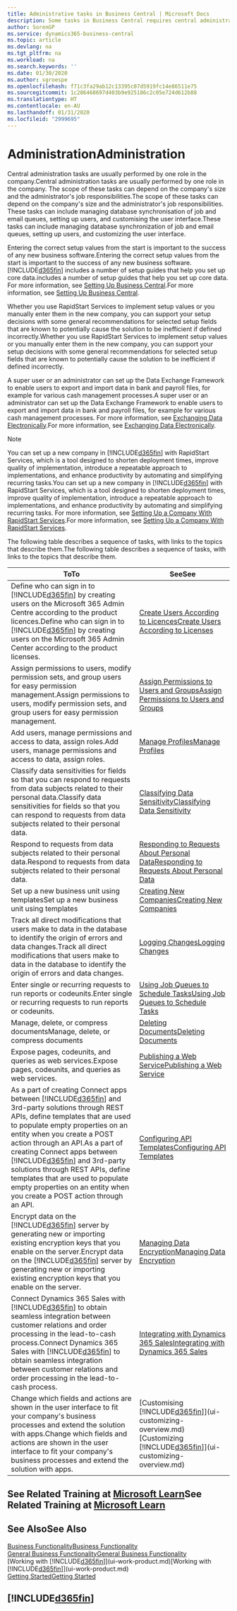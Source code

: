 ```yaml
---
title: Administrative tasks in Business Central | Microsoft Docs
description: Some tasks in Business Central requires central administration and setup. See what they are and learn what to do.
author: SorenGP
ms.service: dynamics365-business-central
ms.topic: article
ms.devlang: na
ms.tgt_pltfrm: na
ms.workload: na
ms.search.keywords: ''
ms.date: 01/30/2020
ms.author: sgroespe
ms.openlocfilehash: f71c3fa29ab12c13395c07d5919fc14e86511e75
ms.sourcegitcommit: 1c286468697d403b9e925186c2c05e724d612b88
ms.translationtype: HT
ms.contentlocale: en-AU
ms.lasthandoff: 01/31/2020
ms.locfileid: "2999695"
---
```

# <a name="administration"></a><span data-ttu-id="35787-104">Administration</span><span class="sxs-lookup"><span data-stu-id="35787-104">Administration</span></span>
<span data-ttu-id="35787-105">Central administration tasks are usually performed by one role in the company.</span><span class="sxs-lookup"><span data-stu-id="35787-105">Central administration tasks are usually performed by one role in the company.</span></span> <span data-ttu-id="35787-106">The scope of these tasks can depend on the company's size and the administrator's job responsibilities.</span><span class="sxs-lookup"><span data-stu-id="35787-106">The scope of these tasks can depend on the company's size and the administrator's job responsibilities.</span></span> <span data-ttu-id="35787-107">These tasks can include managing database synchronisation of job and email queues, setting up users, and customising the user interface.</span><span class="sxs-lookup"><span data-stu-id="35787-107">These tasks can include managing database synchronization of job and email queues, setting up users, and customizing the user interface.</span></span>  

<span data-ttu-id="35787-108">Entering the correct setup values from the start is important to the success of any new business software.</span><span class="sxs-lookup"><span data-stu-id="35787-108">Entering the correct setup values from the start is important to the success of any new business software.</span></span> [!INCLUDE[d365fin](includes/d365fin_md.md)] <span data-ttu-id="35787-109">includes a number of setup guides that help you set up core data.</span><span class="sxs-lookup"><span data-stu-id="35787-109">includes a number of setup guides that help you set up core data.</span></span> <span data-ttu-id="35787-110">For more information, see [Setting Up Business Central](setup.md).</span><span class="sxs-lookup"><span data-stu-id="35787-110">For more information, see [Setting Up Business Central](setup.md).</span></span>

<span data-ttu-id="35787-111">Whether you use RapidStart Services to implement setup values or you manually enter them in the new company, you can support your setup decisions with some general recommendations for selected setup fields that are known to potentially cause the solution to be inefficient if defined incorrectly.</span><span class="sxs-lookup"><span data-stu-id="35787-111">Whether you use RapidStart Services to implement setup values or you manually enter them in the new company, you can support your setup decisions with some general recommendations for selected setup fields that are known to potentially cause the solution to be inefficient if defined incorrectly.</span></span>  

<span data-ttu-id="35787-112">A super user or an administrator can set up the Data Exchange Framework to enable users to export and import data in bank and payroll files, for example for various cash management processes.</span><span class="sxs-lookup"><span data-stu-id="35787-112">A super user or an administrator can set up the Data Exchange Framework to enable users to export and import data in bank and payroll files, for example for various cash management processes.</span></span> <span data-ttu-id="35787-113">For more information, see [Exchanging Data Electronically](across-data-exchange.md).</span><span class="sxs-lookup"><span data-stu-id="35787-113">For more information, see [Exchanging Data Electronically](across-data-exchange.md).</span></span>

> [!NOTE]
> <span data-ttu-id="35787-114">You can set up a new company in [!INCLUDE[d365fin](includes/d365fin_md.md)] with RapidStart Services, which is a tool designed to shorten deployment times, improve quality of implementation, introduce a repeatable approach to implementations, and enhance productivity by automating and simplifying recurring tasks.</span><span class="sxs-lookup"><span data-stu-id="35787-114">You can set up a new company in [!INCLUDE[d365fin](includes/d365fin_md.md)] with RapidStart Services, which is a tool designed to shorten deployment times, improve quality of implementation, introduce a repeatable approach to implementations, and enhance productivity by automating and simplifying recurring tasks.</span></span> <span data-ttu-id="35787-115">For more information, see [Setting Up a Company With RapidStart Services](admin-set-up-a-company-with-rapidstart.md).</span><span class="sxs-lookup"><span data-stu-id="35787-115">For more information, see [Setting Up a Company With RapidStart Services](admin-set-up-a-company-with-rapidstart.md).</span></span>

<span data-ttu-id="35787-116">The following table describes a sequence of tasks, with links to the topics that describe them.</span><span class="sxs-lookup"><span data-stu-id="35787-116">The following table describes a sequence of tasks, with links to the topics that describe them.</span></span>   

|<span data-ttu-id="35787-117">**To**</span><span class="sxs-lookup"><span data-stu-id="35787-117">**To**</span></span>|<span data-ttu-id="35787-118">**See**</span><span class="sxs-lookup"><span data-stu-id="35787-118">**See**</span></span>|  
|------------|-------------|  
|<span data-ttu-id="35787-119">Define who can sign in to [!INCLUDE[d365fin](includes/d365fin_md.md)] by creating users on the Microsoft 365 Admin Centre according to the product licences.</span><span class="sxs-lookup"><span data-stu-id="35787-119">Define who can sign in to [!INCLUDE[d365fin](includes/d365fin_md.md)] by creating users on the Microsoft 365 Admin Center according to the product licenses.</span></span>|[<span data-ttu-id="35787-120">Create Users According to Licences</span><span class="sxs-lookup"><span data-stu-id="35787-120">Create Users According to Licenses</span></span>](ui-how-users-permissions.md)|
|<span data-ttu-id="35787-121">Assign permissions to users, modify permission sets, and group users for easy permission management.</span><span class="sxs-lookup"><span data-stu-id="35787-121">Assign permissions to users, modify permission sets, and group users for easy permission management.</span></span>|[<span data-ttu-id="35787-122">Assign Permissions to Users and Groups</span><span class="sxs-lookup"><span data-stu-id="35787-122">Assign Permissions to Users and Groups</span></span>](ui-how-users-permissions.md)|
|<span data-ttu-id="35787-123">Add users, manage permissions and access to data, assign roles.</span><span class="sxs-lookup"><span data-stu-id="35787-123">Add users, manage permissions and access to data, assign roles.</span></span>|[<span data-ttu-id="35787-124">Manage Profiles</span><span class="sxs-lookup"><span data-stu-id="35787-124">Manage Profiles</span></span>](admin-users-profiles-roles.md)|
|<span data-ttu-id="35787-125">Classify data sensitivities for fields so that you can respond to requests from data subjects related to their personal data.</span><span class="sxs-lookup"><span data-stu-id="35787-125">Classify data sensitivities for fields so that you can respond to requests from data subjects related to their personal data.</span></span>|[<span data-ttu-id="35787-126">Classifying Data Sensitivity</span><span class="sxs-lookup"><span data-stu-id="35787-126">Classifying Data Sensitivity</span></span>](admin-classifying-data-sensitivity.md)|
|<span data-ttu-id="35787-127">Respond to requests from data subjects related to their personal data.</span><span class="sxs-lookup"><span data-stu-id="35787-127">Respond to requests from data subjects related to their personal data.</span></span>|[<span data-ttu-id="35787-128">Responding to Requests About Personal Data</span><span class="sxs-lookup"><span data-stu-id="35787-128">Responding to Requests About Personal Data</span></span>](admin-responding-to-requests-about-personal-data.md)|
|<span data-ttu-id="35787-129">Set up a new business unit using templates</span><span class="sxs-lookup"><span data-stu-id="35787-129">Set up a new business unit using templates</span></span>|[<span data-ttu-id="35787-130">Creating New Companies</span><span class="sxs-lookup"><span data-stu-id="35787-130">Creating New Companies</span></span>](about-new-company.md)|
|<span data-ttu-id="35787-131">Track all direct modifications that users make to data in the database to identify the origin of errors and data changes.</span><span class="sxs-lookup"><span data-stu-id="35787-131">Track all direct modifications that users make to data in the database to identify the origin of errors and data changes.</span></span>|[<span data-ttu-id="35787-132">Logging Changes</span><span class="sxs-lookup"><span data-stu-id="35787-132">Logging Changes</span></span>](across-log-changes.md)|  
|<span data-ttu-id="35787-133">Enter single or recurring requests to run reports or codeunits.</span><span class="sxs-lookup"><span data-stu-id="35787-133">Enter single or recurring requests to run reports or codeunits.</span></span>|[<span data-ttu-id="35787-134">Using Job Queues to Schedule Tasks</span><span class="sxs-lookup"><span data-stu-id="35787-134">Using Job Queues to Schedule Tasks</span></span>](admin-job-queues-schedule-tasks.md)|  
|<span data-ttu-id="35787-135">Manage, delete, or compress documents</span><span class="sxs-lookup"><span data-stu-id="35787-135">Manage, delete, or compress documents</span></span>|[<span data-ttu-id="35787-136">Deleting Documents</span><span class="sxs-lookup"><span data-stu-id="35787-136">Deleting Documents</span></span>](admin-manage-documents.md)|  
|<span data-ttu-id="35787-137">Expose pages, codeunits, and queries as web services.</span><span class="sxs-lookup"><span data-stu-id="35787-137">Expose pages, codeunits, and queries as web services.</span></span>|[<span data-ttu-id="35787-138">Publishing a Web Service</span><span class="sxs-lookup"><span data-stu-id="35787-138">Publishing a Web Service</span></span>](across-how-publish-web-service.md)|
|<span data-ttu-id="35787-139">As a part of creating Connect apps between [!INCLUDE[d365fin](includes/d365fin_md.md)] and 3rd-party solutions through REST APIs, define templates that are used to populate empty properties on an entity when you create a POST action through an API.</span><span class="sxs-lookup"><span data-stu-id="35787-139">As a part of creating Connect apps between [!INCLUDE[d365fin](includes/d365fin_md.md)] and 3rd-party solutions through REST APIs, define templates that are used to populate empty properties on an entity when you create a POST action through an API.</span></span>|[<span data-ttu-id="35787-140">Configuring API Templates</span><span class="sxs-lookup"><span data-stu-id="35787-140">Configuring API Templates</span></span>](admin-configuring-api-template.md)|
|<span data-ttu-id="35787-141">Encrypt data on the [!INCLUDE[d365fin](includes/d365fin_md.md)] server by generating new or importing existing encryption keys that you enable on the server.</span><span class="sxs-lookup"><span data-stu-id="35787-141">Encrypt data on the [!INCLUDE[d365fin](includes/d365fin_md.md)] server by generating new or importing existing encryption keys that you enable on the server.</span></span>|[<span data-ttu-id="35787-142">Managing Data Encryption</span><span class="sxs-lookup"><span data-stu-id="35787-142">Managing Data Encryption</span></span>](admin-manage-data-encryption.md)|
|<span data-ttu-id="35787-143">Connect Dynamics 365 Sales with [!INCLUDE[d365fin](includes/d365fin_md.md)] to obtain seamless integration between customer relations and order processing in the lead-to-cash process.</span><span class="sxs-lookup"><span data-stu-id="35787-143">Connect Dynamics 365 Sales with [!INCLUDE[d365fin](includes/d365fin_md.md)] to obtain seamless integration between customer relations and order processing in the lead-to-cash process.</span></span>|[<span data-ttu-id="35787-144">Integrating with Dynamics 365 Sales</span><span class="sxs-lookup"><span data-stu-id="35787-144">Integrating with Dynamics 365 Sales</span></span>](admin-prepare-dynamics-365-for-sales-for-integration.md)|
|<span data-ttu-id="35787-145">Change which fields and actions are shown in the user interface to fit your company's business processes and extend the solution with apps.</span><span class="sxs-lookup"><span data-stu-id="35787-145">Change which fields and actions are shown in the user interface to fit your company's business processes and extend the solution with apps.</span></span>|<span data-ttu-id="35787-146">[Customising [!INCLUDE[d365fin](includes/d365fin_md.md)]](ui-customizing-overview.md)</span><span class="sxs-lookup"><span data-stu-id="35787-146">[Customizing [!INCLUDE[d365fin](includes/d365fin_md.md)]](ui-customizing-overview.md)</span></span>|

## <a name="see-related-training-at-microsoft-learnlearnpathsdeploy-configure-dynamics-365-business-central"></a><span data-ttu-id="35787-147">See Related Training at [Microsoft Learn](/learn/paths/deploy-configure-dynamics-365-business-central/)</span><span class="sxs-lookup"><span data-stu-id="35787-147">See Related Training at [Microsoft Learn](/learn/paths/deploy-configure-dynamics-365-business-central/)</span></span>

## <a name="see-also"></a><span data-ttu-id="35787-148">See Also</span><span class="sxs-lookup"><span data-stu-id="35787-148">See Also</span></span>
[<span data-ttu-id="35787-149">Business Functionality</span><span class="sxs-lookup"><span data-stu-id="35787-149">Business Functionality</span></span>](across-business-functionality.md)  
[<span data-ttu-id="35787-150">General Business Functionality</span><span class="sxs-lookup"><span data-stu-id="35787-150">General Business Functionality</span></span>](ui-across-business-areas.md)  
<span data-ttu-id="35787-151">[Working with [!INCLUDE[d365fin](includes/d365fin_md.md)]](ui-work-product.md)</span><span class="sxs-lookup"><span data-stu-id="35787-151">[Working with [!INCLUDE[d365fin](includes/d365fin_md.md)]](ui-work-product.md)</span></span>  
[<span data-ttu-id="35787-152">Getting Started</span><span class="sxs-lookup"><span data-stu-id="35787-152">Getting Started</span></span>](product-get-started.md)    

## [!INCLUDE[d365fin](includes/free_trial_md.md)]  
